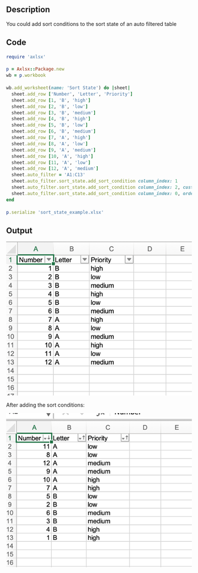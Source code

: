 ## Description

You could add sort conditions to the sort state of an auto filtered table

## Code

```ruby
require 'axlsx'

p = Axlsx::Package.new
wb = p.workbook

wb.add_worksheet(name: 'Sort State') do |sheet|
  sheet.add_row ['Number', 'Letter', 'Priority']
  sheet.add_row [1, 'B', 'high']
  sheet.add_row [2, 'B', 'low']
  sheet.add_row [3, 'B', 'medium']
  sheet.add_row [4, 'B', 'high']
  sheet.add_row [5, 'B', 'low']
  sheet.add_row [6, 'B', 'medium']
  sheet.add_row [7, 'A', 'high']
  sheet.add_row [8, 'A', 'low']
  sheet.add_row [9, 'A', 'medium']
  sheet.add_row [10, 'A', 'high']
  sheet.add_row [11, 'A', 'low']
  sheet.add_row [12, 'A', 'medium']
  sheet.auto_filter = 'A1:C13'
  sheet.auto_filter.sort_state.add_sort_condition column_index: 1
  sheet.auto_filter.sort_state.add_sort_condition column_index: 2, custom_list: ['low', 'medium', 'high']
  sheet.auto_filter.sort_state.add_sort_condition column_index: 0, order: :desc
end

p.serialize 'sort_state_example.xlsx'
```

## Output

![Output](images/sort_state_example_1.png "Output")

After adding the sort conditions:

![Output](images/sort_state_example_2.png "Output")
